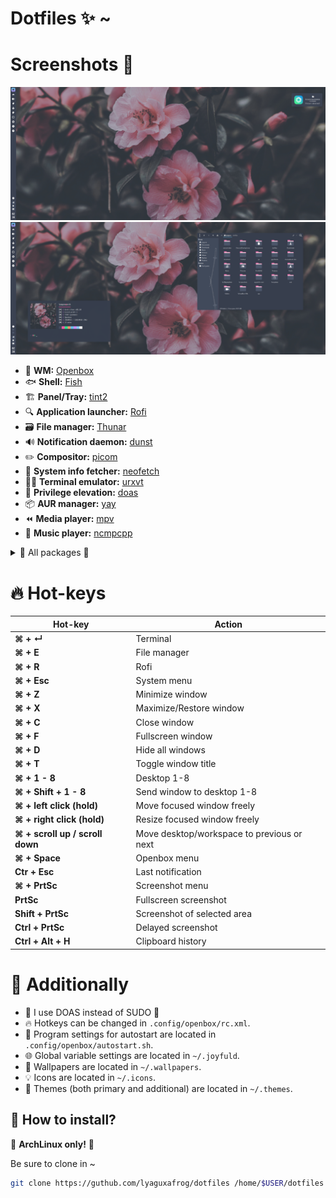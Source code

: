 # Dotfiles ✨ ~

# Screenshots 📸
![screen_2](docs/screen2.png)
![screen_1](docs/screen1.png)

* 💫 **WM:** [Openbox](https://archlinux.org/packages/extra/x86_64/openbox/)
* 🐟 **Shell:** [Fish](https://archlinux.org/packages/extra/x86_64/fish/)
* 🏗️ **Panel/Tray:** [tint2](https://archlinux.org/packages/extra/x86_64/tint2/)
* 🔍️ **Application launcher:** [Rofi](https://archlinux.org/packages/extra/x86_64/rofi/)
* 🗃️ **File manager:** [Thunar](https://archlinux.org/packages/extra/x86_64/thunar/)
* 🔊 **Notification daemon:** [dunst](https://archlinux.org/packages/extra/x86_64/dunst/)
* ✏️ **Compositor:** [picom](https://archlinux.org/packages/extra/x86_64/picom/)
* 📝 **System info fetcher:** [neofetch](https://archlinux.org/packages/extra/any/neofetch/)
* 🧑‍💻 **Terminal emulator:** [urxvt](https://archlinux.org/packages/extra/x86_64/rxvt-unicode/)
* 🔐 **Privilege elevation:** [doas](https://archlinux.org/packages/extra/x86_64/opendoas/)
* 📦️ **AUR manager:** [yay](https://aur.archlinux.org/packages/yay)
* ⏪️ **Media player:** [mpv](https://archlinux.org/packages/extra/x86_64/mpv/)
* 🔀 **Music player:** [ncmpcpp](https://archlinux.org/packages/extra/x86_64/ncmpcpp/)


<details>
  <summary>🚧 All packages 🚧</summary>

- [wget](https://archlinux.org/packages/core/x86_64/wget/): A command-line utility for downloading files from the web.
- [xorg](https://archlinux.org/packages/extra/x86_64/xorg-server/): X.Org X server and related utilities.
- [xorg-xinit](https://archlinux.org/packages/extra/x86_64/xorg-xinit/): X.Org initialisation program.
- [xorg-server](https://archlinux.org/packages/extra/x86_64/xorg-server/): X.Org X server.
- [xorg-xrandr](https://archlinux.org/packages/extra/x86_64/xorg-xrandr/): Primitive command line interface to RandR extension.
- [xorg-xrdb](https://archlinux.org/packages/extra/x86_64/xorg-xrdb/): X server resource database utility.
- [rsync](https://archlinux.org/packages/core/x86_64/rsync/): A fast, versatile, remote (and local) file-copying tool.
- [psmisc](https://archlinux.org/packages/core/x86_64/psmisc/): Miscellaneous proc filesystem utilities.
- [dunst](https://archlinux.org/packages/community/x86_64/dunst/): A customizable and lightweight notification-daemon.
- [nitrogen](https://archlinux.org/packages/community/x86_64/nitrogen/): A wallpaper browser and setter for X.
- [openbox](https://archlinux.org/packages/community/x86_64/openbox/): A highly configurable and lightweight window manager.
- [rofi](https://archlinux.org/packages/community/x86_64/rofi/): A window switcher, run dialog, ssh-launcher and dmenu replacement.
- [rxvt-unicode](https://archlinux.org/packages/community/x86_64/rxvt-unicode/): An unicode enabled rxvt-clone terminal emulator.
- [tint2](https://archlinux.org/packages/community/x86_64/tint2/): A lightweight panel/taskbar for Linux desktops.
- [picom](https://archlinux.org/packages/community/x86_64/picom/): A lightweight compositor for X11.
- [obmenu-generator](https://aur.archlinux.org/packages/obmenu-generator/): A fast pipe/static menu generator for the Openbox Window Manager.
- [perl-gtk3](https://archlinux.org/packages/extra/x86_64/perl-gtk3/): Perl bindings for GTK3.
- [pipewire](https://archlinux.org/packages/extra/x86_64/pipewire/): Low-latency audio/video router and processor.
- [lib32-pipewire](https://archlinux.org/packages/multilib/x86_64/lib32-pipewire/): Low-latency audio/video router and processor (32-bit).
- [pipewire-pulse](https://archlinux.org/packages/extra/x86_64/pipewire-pulse/): PipeWire PulseAudio replacement.
- [pipewire-alsa](https://archlinux.org/packages/extra/x86_64/pipewire-alsa/): PipeWire ALSA replacement.
- [helvum](https://aur.archlinux.org/packages/helvum/): A dynamic tiling WM with gaps.
- [mpd](https://archlinux.org/packages/community/x86_64/mpd/): A flexible, powerful, server-side application for playing music.
- [mpc](https://archlinux.org/packages/community/x86_64/mpc/): A command line tool to interface MPD.
- [ncmpcpp](https://archlinux.org/packages/community/x86_64/ncmpcpp/): A featureful ncurses based MPD client.
- [alsa-utils](https://archlinux.org/packages/extra/x86_64/alsa-utils/): Advanced Linux Sound Architecture - Utilities.
- [brightnessctl](https://archlinux.org/packages/community/x86_64/brightnessctl/): A tool to control brightness of backlight and LEDs.
- [imagemagick](https://archlinux.org/packages/extra/x86_64/imagemagick/): An image viewing/manipulation program.
- [scrot](https://archlinux.org/packages/community/x86_64/scrot/): A simple command-line screenshot utility.
- [w3m](https://archlinux.org/packages/extra/x86_64/w3m/): A pager/text-based web browser.
- [wireless_tools](https://archlinux.org/packages/core/x86_64/wireless_tools/): Tools allowing to manipulate the Wireless Extensions.
- [xclip](https://archlinux.org/packages/extra/x86_64/xclip/): Command line interface to X selections.
- [xsettingsd](https://archlinux.org/packages/community/x86_64/xsettingsd/): Provides settings to X11 applications via the XSETTINGS specification.
- [xss-lock](https://archlinux.org/packages/community/x86_64/xss-lock/): X screen saver locker.
- [thunar](https://archlinux.org/packages/extra/x86_64/thunar/): A modern file manager for Xfce.
- [thunar-archive-plugin](https://archlinux.org/packages/extra/x86_64/thunar-archive-plugin/): Create and extract archives in Thunar.
- [thunar-volman](https://archlinux.org/packages/extra/x86_64/thunar-volman/): Automatic management of removable devices in Thunar.
- [ffmpegthumbnailer](https://archlinux.org/packages/community/x86_64/ffmpegthumbnailer/): Lightweight video thumbnailer that can be used by file managers.
- [tumbler](https://archlinux.org/packages/extra/x86_64/tumbler/): D-Bus service for applications to request thumbnails.
- [inkscape](https://archlinux.org/packages/extra/x86_64/inkscape/): Professional vector graphics editor.
- [mpv](https://archlinux.org/packages/extra/x86_64/mpv/): A free, open-source, and cross-platform media player.
- [parcellite](https://archlinux.org/packages/community/x86_64/parcellite/): Lightweight GTK+ clipboard manager.
- [pavucontrol](https://archlinux.org/packages/extra/x86_64/pavucontrol/): PulseAudio Volume Control.
- [viewnior](https://archlinux.org/packages/community/x86_64/viewnior/): A fast and simple image viewer.
- [xfce4-power-manager](https://archlinux.org/packages/extra/x86_64/xfce4-power-manager/): Power manager for Xfce desktop.
- [htop](https://archlinux.org/packages/extra/x86_64/htop/): Interactive process viewer and manager.
- [neofetch](https://archlinux.org/packages/community/any/neofetch/): A CLI system information tool written in Bash.
- [fish](https://archlinux.org/packages/community/x86_64/fish/): A smart and user-friendly command-line
  
</details>


# 🔥 Hot-keys 

| Hot-key | Action |
|---------|--------|
| **⌘ + ↵** | Terminal |
| **⌘ + E** | File manager |
| **⌘ + R** | Rofi |
| **⌘ + Esc** | System menu |
| **⌘ + Z** | Minimize window |
| **⌘ + X** | Maximize/Restore window |
| **⌘ + C** | Close window |
| **⌘ + F** | Fullscreen window |
| **⌘ + D** | Hide all windows |
| **⌘ + T** | Toggle window title |
| **⌘ + 1 - 8** | Desktop 1-8 |
| **⌘ + Shift + 1 - 8** | Send window to desktop 1-8 |
| **⌘ + left click (hold)** | Move focused window freely |
| **⌘ + right click (hold)** | Resize focused window freely |
| **⌘ + scroll up / scroll down** | Move desktop/workspace to previous or next |
| **⌘ + Space** | Openbox menu |
| **Ctr + Esc** | Last notification |
| **⌘ + PrtSc** | Screenshot menu |
| **PrtSc** | Fullscreen screenshot |
| **Shift + PrtSc** | Screenshot of selected area |
| **Ctrl + PrtSc** | Delayed screenshot |
| **Ctrl + Alt + H** | Clipboard history |

# 📌 Additionally

* 🚨 I use DOAS instead of SUDO 🚨
* 🔥 Hotkeys can be changed in `.config/openbox/rc.xml`.
* 🚀 Program settings for autostart are located in `.config/openbox/autostart.sh`.
* 🌐 Global variable settings are located in `~/.joyfuld`.
* 🌱 Wallpapers are located in `~/.wallpapers`.
* 💡 Icons are located in `~/.icons`.
* 🎨 Themes (both primary and additional) are located in `~/.themes`.

## 🍻 How to install?

🚨 **ArchLinux only!** 🚨

Be sure to clone in ~
```bash
git clone https://guthub.com/lyaguxafrog/dotfiles /home/$USER/dotfiles && cd /home/$USER/dotfiles && sh install.sh
```

